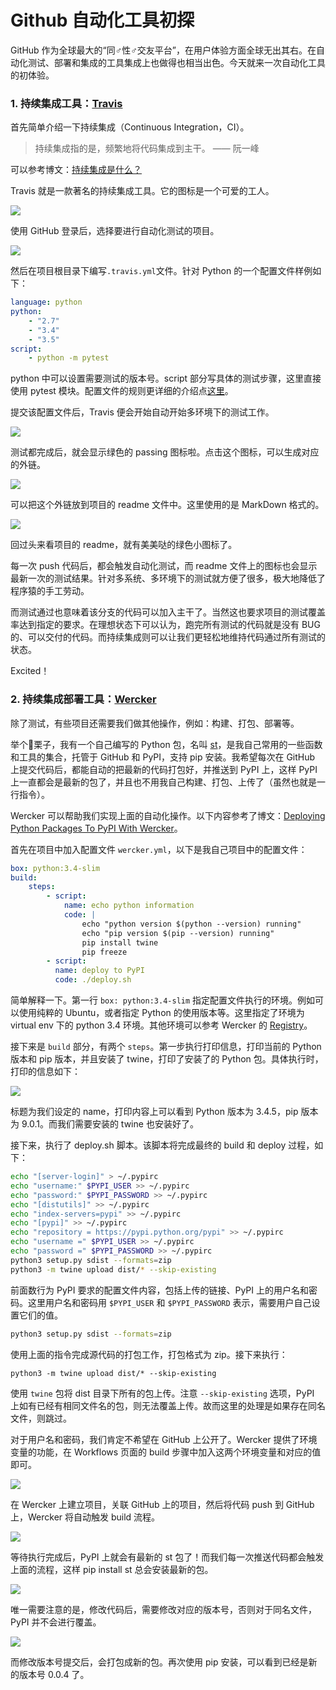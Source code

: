 # Github 自动化工具初探

GitHub 作为全球最大的“同♂性♂交友平台”，在用户体验方面全球无出其右。在自动化测试、部署和集成的工具集成上也做得也相当出色。今天就来一次自动化工具的初体验。

### 1. 持续集成工具：[Travis](https://travis-ci.org/)

首先简单介绍一下持续集成（Continuous Integration，CI）。

> 持续集成指的是，频繁地将代码集成到主干。 —— 阮一峰

可以参考博文：[持续集成是什么？](http://www.ruanyifeng.com/blog/2015/09/continuous-integration.html)

Travis 就是一款著名的持续集成工具。它的图标是一个可爱的工人。

![](http://ww1.sinaimg.cn/large/006y8lVajw1fb481cu4kbj30m80go3zy.jpg)

使用 GitHub 登录后，选择要进行自动化测试的项目。

![](http://ww2.sinaimg.cn/large/006y8lVajw1fb3geqtj3tj313a0vwjv5.jpg)

然后在项目根目录下编写`.travis.yml`文件。针对 Python 的一个配置文件样例如下：

```yaml
language: python
python:
    - "2.7"
    - "3.4"
    - "3.5"
script:
    - python -m pytest
```

python 中可以设置需要测试的版本号。script 部分写具体的测试步骤，这里直接使用 pytest 模块。配置文件的规则更详细的介绍点[这里](https://docs.travis-ci.com/user/languages/python/)。

提交该配置文件后，Travis 便会开始自动开始多环境下的测试工作。

![](http://ww4.sinaimg.cn/large/006y8lVajw1fb3gpoeuhzj31kw0rxgpu.jpg)

测试都完成后，就会显示绿色的 passing 图标啦。点击这个图标，可以生成对应的外链。

![](http://ww1.sinaimg.cn/large/006y8lVajw1fb3gqp1om5j30xg0hu0uh.jpg)

可以把这个外链放到项目的 readme 文件中。这里使用的是 MarkDown 格式的。

![](http://ww3.sinaimg.cn/large/006y8lVajw1fb3grkfkbpj31ie0iegol.jpg)

回过头来看项目的 readme，就有美美哒的绿色小图标了。

每一次 push 代码后，都会触发自动化测试，而 readme 文件上的图标也会显示最新一次的测试结果。针对多系统、多环境下的测试就方便了很多，极大地降低了程序猿的手工劳动。

而测试通过也意味着该分支的代码可以加入主干了。当然这也要求项目的测试覆盖率达到指定的要求。在理想状态下可以认为，跑完所有测试的代码就是没有 BUG 的、可以交付的代码。而持续集成则可以让我们更轻松地维持代码通过所有测试的状态。

Excited！

### 2. 持续集成部署工具：[Wercker](http://www.wercker.com/)

除了测试，有些项目还需要我们做其他操作，例如：构建、打包、部署等。

举个🌰栗子，我有一个自己编写的 Python 包，名叫 [st](https://github.com/sf-zhou/st)，是我自己常用的一些函数和工具的集合，托管于 GitHub 和 PyPI，支持 pip 安装。我希望每次在 GitHub 上提交代码后，都能自动的把最新的代码打包好，并推送到 PyPI 上，这样 PyPI 上一直都会是最新的包了，并且也不用我自己构建、打包、上传了（虽然也就是一行指令）。

Wercker 可以帮助我们实现上面的自动化操作。以下内容参考了博文：[Deploying Python Packages To PyPI With Wercker](http://blog.wercker.com/deploying-python-packages-to-pypi-with-wercker)。

首先在项目中加入配置文件 `wercker.yml`，以下是我自己项目中的配置文件：

```yaml
box: python:3.4-slim
build:
    steps:
        - script:
            name: echo python information
            code: |
                echo "python version $(python --version) running"
                echo "pip version $(pip --version) running"
                pip install twine
                pip freeze
        - script:
          name: deploy to PyPI
          code: ./deploy.sh
```

简单解释一下。第一行 `box: python:3.4-slim` 指定配置文件执行的环境。例如可以使用纯粹的 Ubuntu，或者指定 Python 的使用版本等。这里指定了环境为 virtual env 下的 python 3.4 环境。其他环境可以参考 Wercker 的 [Registry](https://app.wercker.com/explore)。

接下来是 `build` 部分，有两个 `steps`。第一步执行打印信息，打印当前的 Python 版本和 pip 版本，并且安装了 twine，打印了安装了的 Python 包。具体执行时，打印的信息如下：

![](http://ww2.sinaimg.cn/large/006y8lVajw1fb4e6kfsm3j31ag12awrb.jpg)

标题为我们设定的 name，打印内容上可以看到 Python 版本为 3.4.5，pip 版本为 9.0.1。而我们需要安装的 twine 也安装好了。

接下来，执行了 deploy.sh 脚本。该脚本将完成最终的 build 和 deploy 过程，如下：

```sh
echo "[server-login]" > ~/.pypirc
echo "username:" $PYPI_USER >> ~/.pypirc
echo "password:" $PYPI_PASSWORD >> ~/.pypirc
echo "[distutils]" >> ~/.pypirc
echo "index-servers=pypi" >> ~/.pypirc
echo "[pypi]" >> ~/.pypirc
echo "repository = https://pypi.python.org/pypi" >> ~/.pypirc
echo "username =" $PYPI_USER >> ~/.pypirc
echo "password =" $PYPI_PASSWORD >> ~/.pypirc
python3 setup.py sdist --formats=zip
python3 -m twine upload dist/* --skip-existing
```

前面数行为 PyPI 要求的配置文件内容，包括上传的链接、PyPI 上的用户名和密码。这里用户名和密码用 `$PYPI_USER` 和 `$PYPI_PASSWORD` 表示，需要用户自己设置它们的值。

```sh
python3 setup.py sdist --formats=zip
```

使用上面的指令完成源代码的打包工作，打包格式为 zip。接下来执行：

```shell
python3 -m twine upload dist/* --skip-existing
```

使用 `twine` 包将 dist 目录下所有的包上传。注意 `--skip-existing` 选项，PyPI 上如有已经有相同文件名的包，则无法覆盖上传。故而这里的处理是如果存在同名文件，则跳过。

对于用户名和密码，我们肯定不希望在 GitHub 上公开了。Wercker 提供了环境变量的功能，在 Workflows 页面的 build 步骤中加入这两个环境变量和对应的值即可。

![](http://ww3.sinaimg.cn/large/006y8lVajw1fb4ei5jkh5j31kw0oejtp.jpg)

在 Wercker 上建立项目，关联 GitHub 上的项目，然后将代码 push 到 GitHub 上，Wercker 将自动触发 build 流程。

![](http://ww2.sinaimg.cn/large/006y8lVajw1fb4ekky04nj31kw0vvdio.jpg)

等待执行完成后，PyPI 上就会有最新的 st 包了！而我们每一次推送代码都会触发上面的流程，这样 pip install st 总会安装最新的包。

![](http://ww4.sinaimg.cn/large/006y8lVajw1fb4em8zzf0j31c40ie42s.jpg)

唯一需要注意的是，修改代码后，需要修改对应的版本号，否则对于同名文件，PyPI 并不会进行覆盖。

![](http://ww4.sinaimg.cn/large/006y8lVajw1fb4eyw0fysj31ac0nwafm.jpg)

而修改版本号提交后，会打包成新的包。再次使用 pip 安装，可以看到已经是新的版本号 0.0.4 了。

